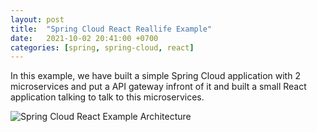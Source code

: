 ```yaml
---
layout: post
title:  "Spring Cloud React Reallife Example"
date:   2021-10-02 20:41:00 +0700
categories: [spring, spring-cloud, react]
---
```


In this example, we have built a simple Spring Cloud application with 2 microservices and put a API gateway infront of it and built a small React application talking to talk to this microservices.



![Spring Cloud React Example Architecture](https://raw.githubusercontent.com/skprasadu/skprasadu.github.io/master/static/img/_posts/spring-cloud-react-reallife-example.png)
